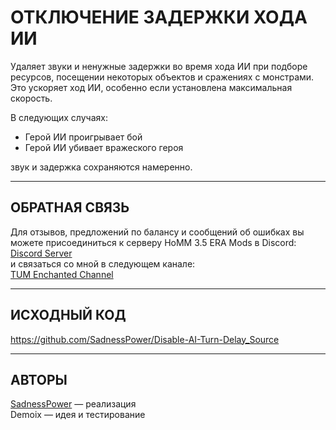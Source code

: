 # ОТКЛЮЧЕНИЕ ЗАДЕРЖКИ ХОДА ИИ

Удаляет звуки и ненужные задержки во время хода ИИ при подборе ресурсов, посещении некоторых объектов и сражениях с монстрами.
Это ускоряет ход ИИ, особенно если установлена максимальная скорость.

В следующих случаях:
- Герой ИИ проигрывает бой
- Герой ИИ убивает вражеского героя

звук и задержка сохраняются намеренно.

-----------------------------------------------------------------------------------------------------------------------
ОБРАТНАЯ СВЯЗЬ
-----------------------------------------------------------------------------------------------------------------------
Для отзывов, предложений по балансу и сообщений об ошибках вы можете присоединиться к серверу HoMM 3.5 ERA Mods в Discord:  
[Discord Server](https://discord.gg/hCTMfVq6w5)  
и связаться со мной в следующем канале:  
[TUM Enchanted Channel](https://discord.com/channels/665742159307341827/1232146926078787644)  

-----------------------------------------------------------------------------------------------------------------------
ИСХОДНЫЙ КОД
-----------------------------------------------------------------------------------------------------------------------
https://github.com/SadnessPower/Disable-AI-Turn-Delay_Source

-----------------------------------------------------------------------------------------------------------------------
АВТОРЫ
-----------------------------------------------------------------------------------------------------------------------
[SadnessPower](mailto:fallenstar268@icqmail.com) — реализация  
Demoix — идея и тестирование

